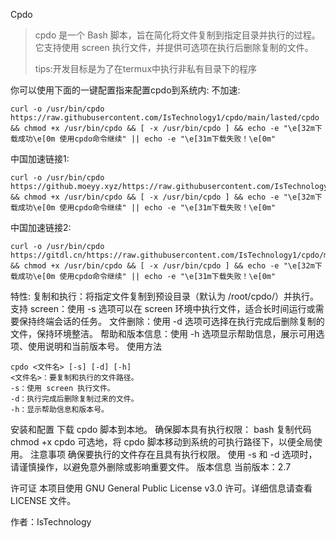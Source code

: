 Cpdo

> cpdo 是一个 Bash 脚本，旨在简化将文件复制到指定目录并执行的过程。它支持使用 screen 执行文件，并提供可选项在执行后删除复制的文件。
> 
> tips:开发目标是为了在termux中执行非私有目录下的程序
> 
你可以使用下面的一键配置指来配置cpdo到系统内:
不加速:
```
curl -o /usr/bin/cpdo https://raw.githubusercontent.com/IsTechnology1/cpdo/main/lasted/cpdo && chmod +x /usr/bin/cpdo && [ -x /usr/bin/cpdo ] && echo -e "\e[32m下载成功\e[0m 使用cpdo命令继续" || echo -e "\e[31m下载失败！\e[0m"
```
中国加速链接1:
```
curl -o /usr/bin/cpdo https://github.moeyy.xyz/https://raw.githubusercontent.com/IsTechnology1/cpdo/main/lasted/cpdo && chmod +x /usr/bin/cpdo && [ -x /usr/bin/cpdo ] && echo -e "\e[32m下载成功\e[0m 使用cpdo命令继续" || echo -e "\e[31m下载失败！\e[0m"
```
中国加速链接2:
```
curl -o /usr/bin/cpdo https://gitdl.cn/https://raw.githubusercontent.com/IsTechnology1/cpdo/main/lasted/cpdo && chmod +x /usr/bin/cpdo && [ -x /usr/bin/cpdo ] && echo -e "\e[32m下载成功\e[0m 使用cpdo命令继续" || echo -e "\e[31m下载失败！\e[0m"
```

特性:
复制和执行：将指定文件复制到预设目录（默认为 /root/cpdo/）并执行。
支持 screen：使用 -s 选项可以在 screen 环境中执行文件，适合长时间运行或需要保持终端会话的任务。
文件删除：使用 -d 选项可选择在执行完成后删除复制的文件，保持环境整洁。
帮助和版本信息：使用 -h 选项显示帮助信息，展示可用选项、使用说明和当前版本号。
使用方法
```
cpdo <文件名> [-s] [-d] [-h]
<文件名>：要复制和执行的文件路径。
-s：使用 screen 执行文件。
-d：执行完成后删除复制过来的文件。
-h：显示帮助信息和版本号。
```
安装和配置
下载 cpdo 脚本到本地。
确保脚本具有执行权限：
bash
复制代码
chmod +x cpdo
可选地，将 cpdo 脚本移动到系统的可执行路径下，以便全局使用。
注意事项
确保要执行的文件存在且具有执行权限。
使用 -s 和 -d 选项时，请谨慎操作，以避免意外删除或影响重要文件。
版本信息
当前版本：2.7

许可证
本项目使用 GNU General Public License v3.0 许可。详细信息请查看 LICENSE 文件。

作者：IsTechnology


